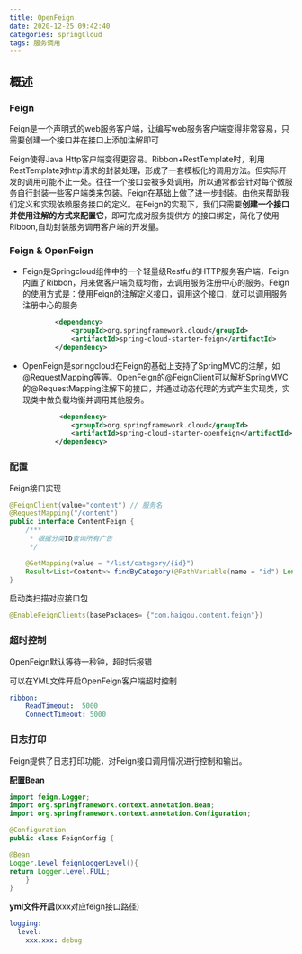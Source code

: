 ```yaml
---
title: OpenFeign
date: 2020-12-25 09:42:40
categories: springCloud
tags: 服务调用
---
```


##  概述

###  Feign

Feign是一个声明式的web服务客户端，让编写web服务客户端变得非常容易，只需要创建一个接口并在接口上添加注解即可

Feign使得Java Http客户端变得更容易。Ribbon+RestTemplate时，利用RestTemplate对http请求的封装处理，形成了一套模板化的调用方法。但实际开发的调用可能不止一处。往往一个接口会被多处调用，所以通常都会针对每个微服务自行封装一些客户端类来包装。Feign在基础上做了进一步封装。由他来帮助我们定义和实现依赖服务接口的定义。在Feign的实现下，我们只需要**创建一个接口并使用注解的方式来配置它**，即可完成对服务提供方 的接口绑定，简化了使用Ribbon,自动封装服务调用客户端的开发量。

###  Feign & OpenFeign

- Feign是Springcloud组件中的一个轻量级Restful的HTTP服务客户端，Feign内置了Ribbon，用来做客户端负载均衡，去调用服务注册中心的服务。Feign的使用方式是：使用Feign的注解定义接口，调用这个接口，就可以调用服务注册中心的服务

  ```xml
          <dependency>
              <groupId>org.springframework.cloud</groupId>
              <artifactId>spring-cloud-starter-feign</artifactId>
          </dependency>
  ```

- OpenFeign是springcloud在Feign的基础上支持了SpringMVC的注解，如@RequestMapping等等。OpenFeign的@FeignClient可以解析SpringMVC的@RequestMapping注解下的接口，并通过动态代理的方式产生实现类，实现类中做负载均衡并调用其他服务。

  ```xml
           <dependency>
              <groupId>org.springframework.cloud</groupId>
              <artifactId>spring-cloud-starter-openfeign</artifactId>
          </dependency>
  ```

  

###  配置

Feign接口实现

```java
@FeignClient(value="content") // 服务名
@RequestMapping("/content")
public interface ContentFeign {
    /***
     * 根据分类ID查询所有广告
     */

    @GetMapping(value = "/list/category/{id}")
    Result<List<Content>> findByCategory(@PathVariable(name = "id") Long id);
}
```

启动类扫描对应接口包

```Java
@EnableFeignClients(basePackages= {"com.haigou.content.feign"})
```

###  超时控制

OpenFeign默认等待一秒钟，超时后报错

可以在YML文件开启OpenFeign客户端超时控制

```yaml
ribbon:
	ReadTimeout:  5000
	ConnectTimeout: 5000
```

###  日志打印

Feign提供了日志打印功能，对Feign接口调用情况进行控制和输出。

**配置Bean**

```Java
import feign.Logger;
import org.springframework.context.annotation.Bean;
import org.springframework.context.annotation.Configuration;

@Configuration
public class FeignConfig {

@Bean
Logger.Level feignLoggerLevel(){
return Logger.Level.FULL;
    }
}
```

**yml文件开启**(xxx对应feign接口路径)

```yaml
logging:
  level:
    xxx.xxx: debug
```



